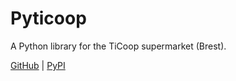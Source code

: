 # Pyticoop

A Python library for the TiCoop supermarket (Brest).

[GitHub](https://github.com/AmauMaill/pyticoop) | [PyPI](https://pypi.org/project/pyticoop/)